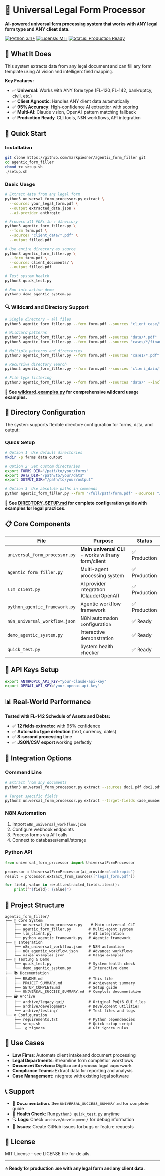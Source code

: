 # 🤖 Universal Legal Form Processor

**AI-powered universal form processing system that works with ANY legal form type and ANY client data.**

[![Python 3.11+](https://img.shields.io/badge/python-3.11+-blue.svg)](https://www.python.org/downloads/)
[![License: MIT](https://img.shields.io/badge/License-MIT-yellow.svg)](https://opensource.org/licenses/MIT)
[![Status: Production Ready](https://img.shields.io/badge/Status-Production%20Ready-green.svg)]()

## 🎯 **What It Does**

This system extracts data from any legal document and can fill any form template using AI vision and intelligent field mapping.

**Key Features:**
- ✅ **Universal**: Works with ANY form type (FL-120, FL-142, bankruptcy, civil, etc.)
- ✅ **Client Agnostic**: Handles ANY client data automatically
- ✅ **95% Accuracy**: High-confidence AI extraction with scoring
- ✅ **Multi-AI**: Claude vision, OpenAI, pattern matching fallback
- ✅ **Production Ready**: CLI tools, N8N workflows, API integration

## 🚀 **Quick Start**

### Installation
```bash
git clone https://github.com/markpiesner/agentic_form_filler.git
cd agentic_form_filler
chmod +x setup.sh
./setup.sh
```

### Basic Usage
```bash
# Extract data from any legal form
python3 universal_form_processor.py extract \
  --sources your_legal_form.pdf \
  --output extracted_data.json \
  --ai-provider anthropic

# Process all PDFs in a directory
python3 agentic_form_filler.py \
  --form form.pdf \
  --sources "client_data/*.pdf" \
  --output filled.pdf

# Use entire directory as source
python3 agentic_form_filler.py \
  --form form.pdf \
  --sources client_documents/ \
  --output filled.pdf

# Test system health
python3 quick_test.py

# Run interactive demo
python3 demo_agentic_system.py
```

### 🔍 **Wildcard and Directory Support**
```bash
# Single directory - all files
python3 agentic_form_filler.py --form form.pdf --sources "client_case/"

# Wildcard patterns
python3 agentic_form_filler.py --form form.pdf --sources "data/*.pdf"
python3 agentic_form_filler.py --form form.pdf --sources "cases/*/financial*"

# Multiple patterns and directories  
python3 agentic_form_filler.py --form form.pdf --sources "case1/*.pdf" "case2/*.txt" "docs/"

# Recursive directory search
python3 agentic_form_filler.py --form form.pdf --sources "client_data/" --recursive

# File type filtering
python3 agentic_form_filler.py --form form.pdf --sources "data/" --include-extensions pdf txt
```

**📖 See [wildcard_examples.py](wildcard_examples.py) for comprehensive wildcard usage examples.**

## 📁 **Directory Configuration**

The system supports flexible directory configuration for forms, data, and output:

### **Quick Setup**
```bash
# Option 1: Use default directories
mkdir -p forms data output

# Option 2: Set custom directories
export FORMS_DIR="/path/to/your/forms"
export DATA_DIR="/path/to/your/data"  
export OUTPUT_DIR="/path/to/your/output"

# Option 3: Use absolute paths in commands
python agentic_form_filler.py --form "/full/path/form.pdf" --sources "/full/path/data.pdf"
```

**📖 See [DIRECTORY_SETUP.md](DIRECTORY_SETUP.md) for complete configuration guide with examples for legal practices.**

## 📋 **Core Components**

| File | Purpose | Status |
|------|---------|--------|
| `universal_form_processor.py` | **Main universal CLI** - works with any form/client | ✅ Production |
| `agentic_form_filler.py` | Multi-agent processing system | ✅ Production |
| `llm_client.py` | AI provider integration (Claude/OpenAI) | ✅ Production |
| `python_agentic_framework.py` | Agentic workflow framework | ✅ Production |
| `n8n_universal_workflow.json` | N8N automation configuration | ✅ Ready |
| `demo_agentic_system.py` | Interactive demonstration | ✅ Ready |
| `quick_test.py` | System health checker | ✅ Ready |

## 🔧 **API Keys Setup**

```bash
export ANTHROPIC_API_KEY="your-claude-api-key"
export OPENAI_API_KEY="your-openai-api-key"
```

## 📊 **Real-World Performance**

**Tested with FL-142 Schedule of Assets and Debts:**
- ✅ **12 fields extracted** with 95% confidence
- ✅ **Automatic type detection** (text, currency, dates)
- ✅ **8-second processing** time
- ✅ **JSON/CSV export** working perfectly

## 🔗 **Integration Options**

### Command Line
```bash
# Extract from any documents
python3 universal_form_processor.py extract --sources doc1.pdf doc2.pdf --output data.json

# Target specific fields
python3 universal_form_processor.py extract --target-fields case_number parties amounts
```

### N8N Automation
1. Import `n8n_universal_workflow.json`
2. Configure webhook endpoints
3. Process forms via API calls
4. Connect to databases/email/storage

### Python API
```python
from universal_form_processor import UniversalFormProcessor

processor = UniversalFormProcessor(ai_provider="anthropic")
result = processor.extract_from_sources(["legal_form.pdf"])

for field, value in result.extracted_fields.items():
    print(f"{field}: {value}")
```

## 📁 **Project Structure**

```
agentic_form_filler/
├── 🎯 Core System
│   ├── universal_form_processor.py    # Main universal CLI
│   ├── agentic_form_filler.py        # Multi-agent system  
│   ├── llm_client.py                 # AI integration
│   └── python_agentic_framework.py   # Agentic framework
├── 🔗 Integration
│   ├── n8n_universal_workflow.json   # N8N automation
│   ├── n8n_agentic_workflow.json     # Advanced workflows
│   └── usage_examples.json           # Usage examples
├── 🧪 Testing & Demo
│   ├── quick_test.py                 # System health check
│   └── demo_agentic_system.py        # Interactive demo
├── 📚 Documentation
│   ├── README.md                     # This file
│   ├── PROJECT_SUMMARY.md            # Achievement summary
│   ├── SETUP_COMPLETE.md             # Setup guide
│   └── UNIVERSAL_SUCCESS_SUMMARY.md  # Complete documentation
├── 🗃️ Archive
│   ├── archive/legacy_gui/           # Original PyQt6 GUI files
│   ├── archive/development/          # Development utilities
│   └── archive/testing/              # Test files and logs
└── ⚙️ Configuration
    ├── requirements.txt              # Python dependencies
    ├── setup.sh                      # Quick setup script
    └── .gitignore                    # Git ignore rules
```

## 🎯 **Use Cases**

- **Law Firms**: Automate client intake and document processing
- **Legal Departments**: Streamline form completion workflows  
- **Document Services**: Digitize and process legal paperwork
- **Compliance Teams**: Extract data for reporting and analysis
- **Case Management**: Integrate with existing legal software

## 📞 **Support**

- 📖 **Documentation**: See `UNIVERSAL_SUCCESS_SUMMARY.md` for complete guide
- 🧪 **Health Check**: Run `python3 quick_test.py` anytime
- 🔍 **Logs**: Check `archive/development/` for debug information
- 💬 **Issues**: Create GitHub issues for bugs or feature requests

## 📄 **License**

MIT License - see LICENSE file for details.

---

**⭐ Ready for production use with any legal form and any client data.**
